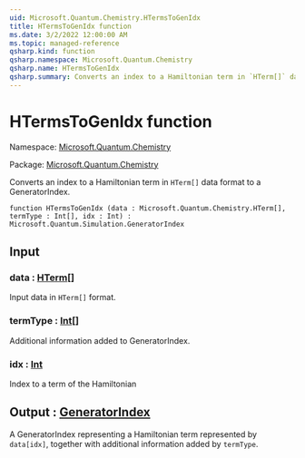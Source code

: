 ```yaml
---
uid: Microsoft.Quantum.Chemistry.HTermsToGenIdx
title: HTermsToGenIdx function
ms.date: 3/2/2022 12:00:00 AM
ms.topic: managed-reference
qsharp.kind: function
qsharp.namespace: Microsoft.Quantum.Chemistry
qsharp.name: HTermsToGenIdx
qsharp.summary: Converts an index to a Hamiltonian term in `HTerm[]` data format to a GeneratorIndex.
---
```


# HTermsToGenIdx function

Namespace: [Microsoft.Quantum.Chemistry](xref:Microsoft.Quantum.Chemistry)

Package: [Microsoft.Quantum.Chemistry](https://nuget.org/packages/Microsoft.Quantum.Chemistry)


Converts an index to a Hamiltonian term in `HTerm[]` data format to a GeneratorIndex.

```qsharp
function HTermsToGenIdx (data : Microsoft.Quantum.Chemistry.HTerm[], termType : Int[], idx : Int) : Microsoft.Quantum.Simulation.GeneratorIndex
```


## Input

### data : [HTerm](xref:Microsoft.Quantum.Chemistry.HTerm)[]

Input data in `HTerm[]` format.


### termType : [Int](xref:microsoft.quantum.qsharp.valueliterals#int-literals)[]

Additional information added to GeneratorIndex.


### idx : [Int](xref:microsoft.quantum.qsharp.valueliterals#int-literals)

Index to a term of the Hamiltonian



## Output : [GeneratorIndex](xref:Microsoft.Quantum.Simulation.GeneratorIndex)

A GeneratorIndex representing a Hamiltonian term represented by `data[idx]`,together with additional information added by `termType`.